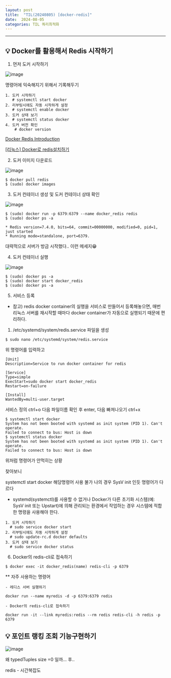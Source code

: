```yaml
---
layout: post
title:  "TIL(20240805) [docker-redis]"
date:  2024-08-05
categories: TIL 쿼리최적화
---
```


----------------------------------------------------------------------------

## 💡 Docker를 활용해서 Redis 시작하기

1. 먼저 도커 시작하기

![image](https://github.com/user-attachments/assets/240e554b-0dab-4b0c-8feb-d4247690890f)


명령어에 익숙해지기 위해서 기록해두기

```
1. 도커 시작하기
   # systemctl start docker 
2. 리부팅시에도 자동 시작하게 설정
   # systemctl enable docker
3. 도커 상태 보기
   # systemctl status docker
4. 도커 버전 확인 
    # docker version
```

[Docker Redis Introduction](http://redisgate.kr/redis/education/docker_intro.php)

[[리눅스] Docker로 redis설치하기](https://velog.io/@junminlover/%EB%A6%AC%EB%88%85%EC%8A%A4-Docker%EB%A1%9C-redis%EC%84%A4%EC%B9%98%ED%95%98%EA%B8%B0)



2. 도커 이미지 다운로드

![image](https://github.com/user-attachments/assets/fa7a9fbc-560f-454d-94b5-587de89a7a24)

```
$ docker pull redis
$ (sudo) docker images
```

3. 도커 컨테이너 생성 및 도커 컨테이너 상태 확인

![image](https://github.com/user-attachments/assets/f60d887c-d33a-4ce6-9b8e-2b47e28a45ae)


```
$ (sudo) docker run -p 6379:6379 --name docker_redis redis
$ (sudo) docker ps -a
```

```
* Redis version=7.4.0, bits=64, commit=00000000, modified=0, pid=1, just started
* Running mode=standalone, port=6379.
```

대략적으로 서버가 방금 시작했다.. 이런 메세지😁

4. 도커 컨테이너 실행

![image](https://github.com/user-attachments/assets/936e876f-13bd-44f7-974b-04ca31585b8f)

```
$ (sudo) docker ps -a
$ (sudo) docker start docker_redis
$ (sudo) docker ps -a
```

5. 서비스 등록
- 참고) redis docker container의 실행을 서비스로 만들어서 등록해놓으면, 매번 리눅스 서버를 재시작할 때마다 docker container가 자동으로 실행되기 때문에 편리하다.

1) /etc/systemd/system/redis.service 파일을 생성

```
$ sudo nano /etc/systemd/system/redis.service
```
위 명령어를 입력하고

```
[Unit]
Description=Service to run docker container for redis

[Service]
Type=simple
ExecStart=sudo docker start docker_redis
Restart=on-failure

[Install]
WantedBy=multi-user.target
```

서비스 정의 ctrl+o 다음 파일이름 확인 후 enter, 다음 빠져나오기 ctrl+x

```
$ systemctl start docker
System has not been booted with systemd as init system (PID 1). Can't operate.
Failed to connect to bus: Host is down
$ systemctl status docker
System has not been booted with systemd as init system (PID 1). Can't operate.
Failed to connect to bus: Host is down
```
위처럼 명령어가 안먹히는 상황

찾아보니 

 systemctl start docker 해당명령어 사용 불가 
 나의 경우 SysV init  인듯 명령어가 다르다

- systemd(systemctl)를 사용할 수 없거나 Docker가 다른 초기화 시스템(예: SysV init 또는 Upstart)에 의해 관리되는 환경에서 작업하는 경우 시스템에 적합한 명령을 사용해야 한다. 
 

 ```
 1. 도커 시작하기
   # sudo service docker start
2. 리부팅시에도 자동 시작하게 설정
   # sudo update-rc.d docker defaults
3. 도커 상태 보기
   # sudo service docker status
 ```

6. Docker의 redis-cli로 접속하기

```
$ docker exec -it docker_redis(name) redis-cli -p 6379
```


** 자주 사용하는 명령어

```
- 레디스 서버 실행하기

docker run --name myredis -d -p 6379:6379 redis

- Docker의 redis-cli로 접속하기

docker run -it --link myredis:redis --rm redis redis-cli -h redis -p 6379
```

## 💡 포인트 랭킹 조회 기능구현하기

![image](https://github.com/user-attachments/assets/7b984c3f-8968-48d9-b84e-1a10a093da4b)

왜 typedTuples size =0 일까... 후..

redis - 시간복잡도